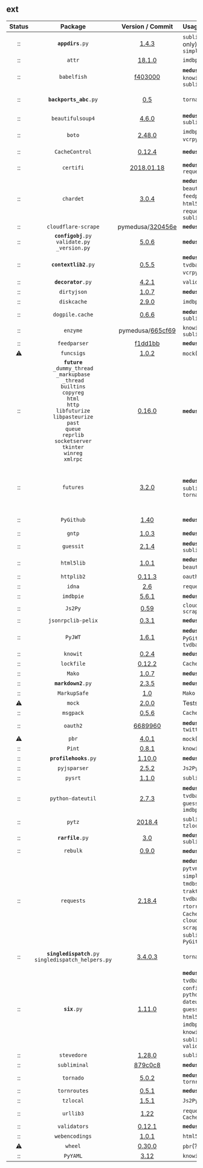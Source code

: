 ## ext
 Status  |  Package  |  Version / Commit  | Usage | Notes
:------: | :-------: | :----------------: | :---- | :----
:: | <code><b>appdirs</b>.py</code> | [1.4.3](https://pypi.org/project/appdirs/1.4.3/) | `subliminal` (cli only), `simpleanidb` | -
:: | `attr` | [18.1.0](https://pypi.org/project/attr/18.1.0/) | `imdbpie` | -
:: | `babelfish` | [f403000](https://github.com/Diaoul/babelfish/tree/f403000dd63092cfaaae80be9f309fd85c7f20c9) | **`medusa`**, `guessit`, `knowit`, `subliminal` | -
:: | <code><b>backports_abc</b>.py</code> | [0.5](https://pypi.org/project/backports_abc/0.5/) | `tornado` | Markers: `python_version < '3.5'`
:: | `beautifulsoup4` | [4.6.0](https://pypi.org/project/beautifulsoup4/4.6.0/) | **`medusa`**, `subliminal` | Module: `bs4`
:: | `boto` | [2.48.0](https://pypi.org/project/boto/2.48.0/) | `imdbpie`, `vcrpy`(?) | -
:: | `CacheControl` | [0.12.4](https://pypi.org/project/CacheControl/0.12.4/) | **`medusa`** | Module: `cachecontrol`
:: | `certifi` | [2018.01.18](https://pypi.org/project/certifi/2018.01.18/) | **`medusa`**, `traktor`, `requests` | -
:: | `chardet` | [3.0.4](https://pypi.org/project/chardet/3.0.4/) | **`medusa`**, `beautifulsoup4`, `feedparser`, `html5lib`, `pysrt`, `requests`, `subliminal` | -
:: | `cloudflare-scrape` | pymedusa/[320456e](https://github.com/pymedusa/cloudflare-scrape/tree/320456e8b28cedb807363a7a892b1379db843f66) | **`medusa`** | Module: `cfscrape`
:: | <code><b>configobj</b>.py</code><br>`validate.py`<br>`_version.py` | [5.0.6](https://pypi.org/project/configobj/5.0.6/) | **`medusa`** | -
:: | <code><b>contextlib2</b>.py</code> | [0.5.5](https://pypi.org/project/contextlib2/0.5.5/) | **`medusa`**, `tvdbapiv2`, `vcrpy`(?) | Markers: `python_version < '3.5'`
:: | <code><b>decorator</b>.py</code> | [4.2.1](https://pypi.org/project/decorator/4.2.1/) | `validators` | -
:: | `dirtyjson` | [1.0.7](https://pypi.org/project/dirtyjson/1.0.7/) | **`medusa`** | -
:: | `diskcache` | [2.9.0](https://pypi.org/project/diskcache/2.9.0/) | `imdbpie` | -
:: | `dogpile.cache` | [0.6.6](https://pypi.org/project/dogpile.cache/0.6.6/) | **`medusa`**, `subliminal` | -
:: | `enzyme` | pymedusa/[665cf69](https://github.com/pymedusa/enzyme/tree/665cf6948aab1c249dcc99bd9624a81d17b3302a) | `knowit`, `subliminal` | -
:: | `feedparser` | [f1dd1bb](https://github.com/kurtmckee/feedparser/tree/f1dd1bb923ebfe6482fc2521c1f150b4032289ec) | **`medusa`** | -
:warning: | `funcsigs` | [1.0.2](https://pypi.org/project/funcsigs/1.0.2/) | `mock`(?) | -
:: | **`future`**<br>`_dummy_thread`<br>`_markupbase`<br>`_thread`<br>`builtins`<br>`copyreg`<br>`html`<br>`http`<br>`libfuturize`<br>`libpasteurize`<br>`past`<br>`queue`<br>`reprlib`<br>`socketserver`<br>`tkinter`<br>`winreg`<br>`xmlrpc` | [0.16.0](https://pypi.org/project/future/0.16.0/) | **`medusa`**, ????? | -
:: | `futures` | [3.2.0](https://pypi.org/project/futures/3.2.0/) | **`medusa`**, `subliminal`, `tornado` | Module: `concurrent.futures`<br>Markers: `python_version >= '2.6' and python_version < '3'`
:: | `PyGithub` | [1.40](https://pypi.org/project/PyGithub/1.40/) | **`medusa`** | Module: `github`<br>**Removed tests**
:: | `gntp` | [1.0.3](https://pypi.org/project/gntp/1.0.3/) | **`medusa`** | -
:: | `guessit` | [2.1.4](https://pypi.org/project/guessit/2.1.4/) | **`medusa`**, `subliminal` | -
:: | `html5lib` | [1.0.1](https://pypi.org/project/html5lib/1.0.1/) | **`medusa`** (via `beautifulsoup4`) | -
:: | `httplib2` | [0.11.3](https://pypi.org/project/httplib2/0.11.3/) | `oauth2` | -
:: | `idna` | [2.6](https://pypi.org/project/idna/2.6/) | `requests` | -
:: | `imdbpie` | [5.6.1](https://pypi.org/project/imdbpie/5.6.1/) | **`medusa`** | -
:: | `Js2Py` | [0.59](https://pypi.org/project/Js2Py/0.59/) | `cloudflare-scrape` | Module: `js2py`
:: | `jsonrpclib-pelix` | [0.3.1](https://pypi.org/project/jsonrpclib-pelix/0.3.1/) | **`medusa`** | Module: `jsonrpclib`
:: | `PyJWT` | [1.6.1](https://pypi.org/project/pyjwt/1.6.1/) | **`medusa`**, `PyGithub`, `tvdbapiv2` | Module: `jwt`
:: | `knowit` | [0.2.4](https://pypi.org/project/knowit/0.2.4/) | **`medusa`** | -
:: | `lockfile` | [0.12.2](https://pypi.org/project/lockfile/0.12.2/) | `CacheControl` | -
:: | `Mako` | [1.0.7](https://pypi.org/project/mako/1.0.7/) | **`medusa`** | Module: `mako`
:: | <code><b>markdown2</b>.py</code> | [2.3.5](https://pypi.org/project/markdown2/2.3.5/) | **`medusa`** | -
:: | `MarkupSafe` | [1.0](https://pypi.org/project/MarkupSafe/1.0/) | `Mako` | Module: `markupsafe`
:warning: | `mock` | [2.0.0](https://pypi.org/project/mock/2.0.0/) | Tests only | -
:: | `msgpack` | [0.5.6](https://pypi.org/project/msgpack/0.5.6/) | `CacheControl` | -
:: | `oauth2` | [6689960](https://github.com/joestump/python-oauth2/tree/6689960ca23f79eccf9a25a39e93f6540f44ca23) | **`medusa`**, `python-twitter` | -
:warning: | `pbr` | [4.0.1](https://pypi.org/project/pbr/4.0.1/) | `mock`(?) | -
:: | `Pint` | [0.8.1](https://pypi.org/project/Pint/0.8.1/) | `knowit` | Module: `pint`
:: | <code><b>profilehooks</b>.py</code> | [1.10.0](https://pypi.org/project/profilehooks/1.10.0/) | **`medusa`** | -
:: | `pyjsparser` | [2.5.2](https://pypi.org/project/pyjsparser/2.5.2/) | `Js2Py` | -
:: | `pysrt` | [1.1.0](https://pypi.org/project/pysrt/1.1.0/) | `subliminal` | -
:: | `python-dateutil` | [2.7.3](https://pypi.org/project/python-dateutil/2.7.3/) | **`medusa`**, `tvdbapiv2`, `guessit`, `imdbpie` | Module: `dateutil`
:: | `pytz` | [2018.4](https://pypi.org/project/pytz/2018.4/) | `subliminal`, `tzlocal` | -
:: | <code><b>rarfile</b>.py</code> | [3.0](https://pypi.org/project/rarfile/3.0/) | **`medusa`**, `subliminal` | -
:: | `rebulk` | [0.9.0](https://pypi.org/project/rebulk/0.9.0/) | **`medusa`**, `guessit` | -
:: | `requests` | [2.18.4](https://pypi.org/project/requests/2.18.4/) | **`medusa`**, `adba`, `pytvmaze`, `simpleanidb`, `tmdbsimple`, `traktor`, `tvdbapiv2`, `boto`, `rtorrent`, `CacheControl`, `cloudflare-scrape`, `subliminal`, `PyGithub` | -
:: | <code><b>singledispatch</b>.py</code><br>`singledispatch_helpers.py` | [3.4.0.3](https://pypi.org/project/singledispatch/3.4.0.3/) | `tornado` | Markers: `python_version < '3.4'`
:: | <code><b>six</b>.py</code> | [1.11.0](https://pypi.org/project/six/1.11.0/) | **`medusa`**, `tvdbapiv2`, `configobj`, `python-dateutil`, `guessit`, `html5lib`, `imdbpie`, `Js2Py`, `knowit`, `rebulk`, `subliminal`, `validators` | -
:: | `stevedore` | [1.28.0](https://pypi.org/project/stevedore/1.28.0/) | `subliminal` | -
:: | `subliminal` | [879c0c8](https://github.com/Diaoul/subliminal/tree/879c0c8d18618e32ad466bb63bd939edb268bc60) | **`medusa`** | -
:: | `tornado` | [5.0.2](https://pypi.org/project/tornado/5.0.2/) | **`medusa`**, `tornroutes` | -
:: | `tornroutes` | [0.5.1](https://pypi.org/project/tornroutes/0.5.1/) | **`medusa`** | -
:: | `tzlocal` | [1.5.1](https://pypi.org/project/tzlocal/1.5.1/) | `Js2Py` | -
:: | `urllib3` | [1.22](https://pypi.org/project/urllib3/1.22/) | `requests`, `CacheControl` | -
:: | `validators` | [0.12.1](https://pypi.org/project/validators/0.12.1/) | **`medusa`** | -
:: | `webencodings` | [1.0.1](https://pypi.org/project/webencodings/1.0.1/) | `html5lib` | -
:warning: | `wheel` | [0.30.0](https://pypi.org/project/wheel/0.30.0/) | `pbr`(?) | -
:: | `PyYAML` | [3.12](https://pypi.org/project/PyYAML/3.12/) | `knowit` | Module: `yaml`
